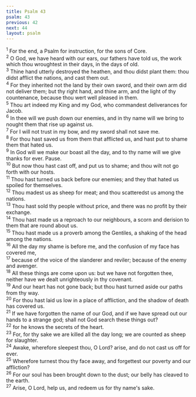 ```yaml
---
title: Psalm 43
psalm: 43
previous: 42
next: 44
layout: psalm
---
```

<div class="psalm-verse"><sup class="verse-number">1</sup> For the end, a Psalm for instruction, for the sons of Core. </div><div class="psalm-verse"><sup class="verse-number">2</sup> O God, we have heard with our ears, our fathers have told us, the work which thou wroughtest in their days, in the days of old. </div><div class="psalm-verse"><sup class="verse-number">3</sup> Thine hand utterly destroyed the heathen, and thou didst plant them: thou didst afflict the nations, and cast them out. </div><div class="psalm-verse"><sup class="verse-number">4</sup> For they inherited not the land by their own sword, and their own arm did not deliver them; but thy right hand, and thine arm, and the light of thy countenance, because thou wert well pleased in them. </div><div class="psalm-verse"><sup class="verse-number">5</sup> Thou art indeed my King and my God, who commandest deliverances for Jacob. </div><div class="psalm-verse"><sup class="verse-number">6</sup> In thee will we push down our enemies, and in thy name will we bring to nought them that rise up against us. </div><div class="psalm-verse"><sup class="verse-number">7</sup> For I will not trust in my bow, and my sword shall not save me. </div><div class="psalm-verse"><sup class="verse-number">8</sup> For thou hast saved us from them that afflicted us, and hast put to shame them that hated us. </div><div class="psalm-verse"><sup class="verse-number">9</sup> In God will we make our boast all the day, and to thy name will we give thanks for ever. Pause. </div><div class="psalm-verse"><sup class="verse-number">10</sup> But now thou hast cast off, and put us to shame; and thou wilt not go forth with our hosts. </div><div class="psalm-verse"><sup class="verse-number">11</sup> Thou hast turned us back before our enemies; and they that hated us spoiled for themselves. </div><div class="psalm-verse"><sup class="verse-number">12</sup> Thou madest us as sheep for meat; and thou scatteredst us among the nations. </div><div class="psalm-verse"><sup class="verse-number">13</sup> Thou hast sold thy people without price, and there was no profit by their exchange. </div><div class="psalm-verse"><sup class="verse-number">14</sup> Thou hast made us a reproach to our neighbours, a scorn and derision to them that are round about us. </div><div class="psalm-verse"><sup class="verse-number">15</sup> Thou hast made us a proverb among the Gentiles, a shaking of the head among the nations. </div><div class="psalm-verse"><sup class="verse-number">16</sup> All the day my shame is before me, and the confusion of my face has covered me, </div><div class="psalm-verse"><sup class="verse-number">17</sup> because of the voice of the slanderer and reviler; because of the enemy and avenger. </div><div class="psalm-verse"><sup class="verse-number">18</sup> All these things are come upon us: but we have not forgotten thee, neither have we dealt unrighteously in thy covenant. </div><div class="psalm-verse"><sup class="verse-number">19</sup> And our heart has not gone back; but thou hast turned aside our paths from thy way. </div><div class="psalm-verse"><sup class="verse-number">20</sup> For thou hast laid us low in a place of affliction, and the shadow of death has covered us. </div><div class="psalm-verse"><sup class="verse-number">21</sup> If we have forgotten the name of our God, and if we have spread out our hands to a strange god; shall not God search these things out? </div><div class="psalm-verse"><sup class="verse-number">22</sup> for he knows the secrets of the heart. </div><div class="psalm-verse"><sup class="verse-number">23</sup> For, for thy sake we are killed all the day long; we are counted as sheep for slaughter. </div><div class="psalm-verse"><sup class="verse-number">24</sup> Awake, wherefore sleepest thou, O Lord? arise, and do not cast us off for ever. </div><div class="psalm-verse"><sup class="verse-number">25</sup> Wherefore turnest thou thy face away, and forgettest our poverty and our affliction? </div><div class="psalm-verse"><sup class="verse-number">26</sup> For our soul has been brought down to the dust; our belly has cleaved to the earth. </div><div class="psalm-verse"><sup class="verse-number">27</sup> Arise, O Lord, help us, and redeem us for thy name's sake. </div>